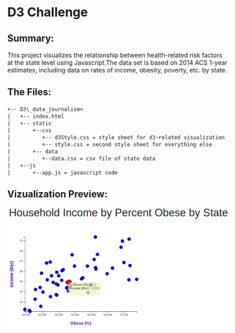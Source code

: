 # D3 Challenge


## Summary:
This project visualizes the relationship between health-related risk factors at the state level using Javascript.The data set is based on 2014 ACS 1-year estimates, including data on rates of income, obesity, poverty, etc. by state. 

## The Files:
```
+-- D3\_data_journalism<
|   +-- index.html
|   +-- static
|       +--css
|          +-- d3Style.css = style sheet for d3-related visualization
|          +-- style.css = second style sheet for everything else
|       +-- data
|          +--data.csv = csv file of state data
|   +--js
|       +--app.js = javascript code
```

## Vizualization Preview:

 ![Vizualization Preview](chart.png)
